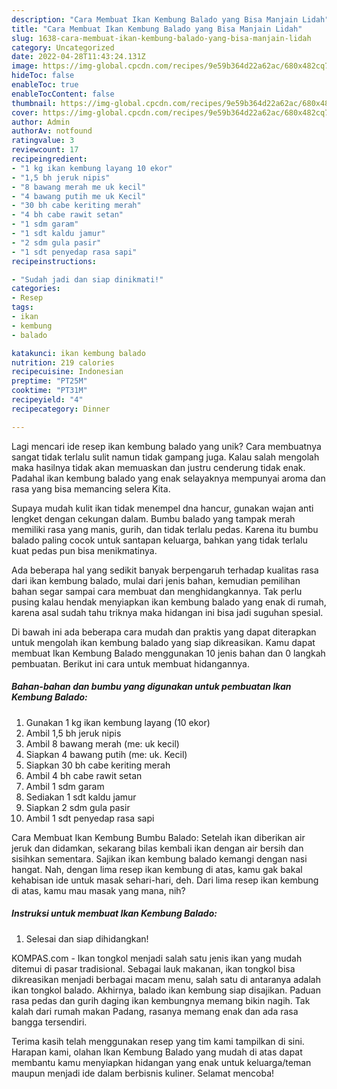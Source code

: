```yaml
---
description: "Cara Membuat Ikan Kembung Balado yang Bisa Manjain Lidah"
title: "Cara Membuat Ikan Kembung Balado yang Bisa Manjain Lidah"
slug: 1638-cara-membuat-ikan-kembung-balado-yang-bisa-manjain-lidah
category: Uncategorized
date: 2022-04-28T11:43:24.131Z
image: https://img-global.cpcdn.com/recipes/9e59b364d22a62ac/680x482cq70/ikan-kembung-balado-foto-resep-utama.jpg
hideToc: false
enableToc: true
enableTocContent: false
thumbnail: https://img-global.cpcdn.com/recipes/9e59b364d22a62ac/680x482cq70/ikan-kembung-balado-foto-resep-utama.jpg
cover: https://img-global.cpcdn.com/recipes/9e59b364d22a62ac/680x482cq70/ikan-kembung-balado-foto-resep-utama.jpg
author: Admin
authorAv: notfound
ratingvalue: 3
reviewcount: 17
recipeingredient:
- "1 kg ikan kembung layang 10 ekor"
- "1,5 bh jeruk nipis"
- "8 bawang merah me uk kecil"
- "4 bawang putih me uk Kecil"
- "30 bh cabe keriting merah"
- "4 bh cabe rawit setan"
- "1 sdm garam"
- "1 sdt kaldu jamur"
- "2 sdm gula pasir"
- "1 sdt penyedap rasa sapi"
recipeinstructions:

- "Sudah jadi dan siap dinikmati!"
categories:
- Resep
tags:
- ikan
- kembung
- balado

katakunci: ikan kembung balado 
nutrition: 219 calories
recipecuisine: Indonesian
preptime: "PT25M"
cooktime: "PT31M"
recipeyield: "4"
recipecategory: Dinner

---
```





Lagi mencari ide resep ikan kembung balado yang unik? Cara membuatnya sangat tidak terlalu sulit namun tidak gampang juga. Kalau salah mengolah maka hasilnya tidak akan memuaskan dan justru cenderung tidak enak. Padahal ikan kembung balado yang enak selayaknya mempunyai aroma dan rasa yang bisa memancing selera Kita.





Supaya mudah kulit ikan tidak menempel dna hancur, gunakan wajan anti lengket dengan cekungan dalam. Bumbu balado yang tampak merah memiliki rasa yang manis, gurih, dan tidak terlalu pedas. Karena itu bumbu balado paling cocok untuk santapan keluarga, bahkan yang tidak terlalu kuat pedas pun bisa menikmatinya.

Ada beberapa hal yang sedikit banyak berpengaruh terhadap kualitas rasa dari ikan kembung balado, mulai dari jenis bahan, kemudian pemilihan bahan segar sampai cara membuat dan menghidangkannya. Tak perlu pusing kalau hendak menyiapkan ikan kembung balado yang enak di rumah, karena asal sudah tahu triknya maka hidangan ini bisa jadi suguhan spesial.






Di bawah ini ada beberapa cara mudah dan praktis yang dapat diterapkan untuk mengolah ikan kembung balado yang siap dikreasikan. Kamu dapat membuat Ikan Kembung Balado menggunakan 10 jenis bahan dan 0 langkah pembuatan. Berikut ini cara untuk membuat hidangannya.

<!--inarticleads1-->

##### Bahan-bahan dan bumbu yang digunakan untuk pembuatan Ikan Kembung Balado:

1. Gunakan 1 kg ikan kembung layang (10 ekor)
1. Ambil 1,5 bh jeruk nipis
1. Ambil 8 bawang merah (me: uk kecil)
1. Siapkan 4 bawang putih (me: uk. Kecil)
1. Siapkan 30 bh cabe keriting merah
1. Ambil 4 bh cabe rawit setan
1. Ambil 1 sdm garam
1. Sediakan 1 sdt kaldu jamur
1. Siapkan 2 sdm gula pasir
1. Ambil 1 sdt penyedap rasa sapi


Cara Membuat Ikan Kembung Bumbu Balado: Setelah ikan diberikan air jeruk dan didamkan, sekarang bilas kembali ikan dengan air bersih dan sisihkan sementara. Sajikan ikan kembung balado kemangi dengan nasi hangat. Nah, dengan lima resep ikan kembung di atas, kamu gak bakal kehabisan ide untuk masak sehari-hari, deh. Dari lima resep ikan kembung di atas, kamu mau masak yang mana, nih? 

<!--inarticleads2-->

##### Instruksi untuk membuat Ikan Kembung Balado:


1. Selesai dan siap dihidangkan!

KOMPAS.com - Ikan tongkol menjadi salah satu jenis ikan yang mudah ditemui di pasar tradisional. Sebagai lauk makanan, ikan tongkol bisa dikreasikan menjadi berbagai macam menu, salah satu di antaranya adalah ikan tongkol balado. Akhirnya, balado ikan kembung siap disajikan. Paduan rasa pedas dan gurih daging ikan kembungnya memang bikin nagih. Tak kalah dari rumah makan Padang, rasanya memang enak dan ada rasa bangga tersendiri. 

Terima kasih telah menggunakan resep yang tim kami tampilkan di sini. Harapan kami, olahan Ikan Kembung Balado yang mudah di atas dapat membantu kamu menyiapkan hidangan yang enak untuk keluarga/teman maupun menjadi ide dalam berbisnis kuliner. Selamat mencoba!
